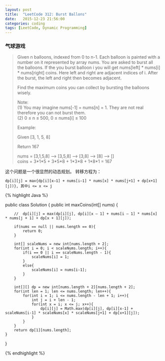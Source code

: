 ```yaml
---
layout: post
title:  "LeetCode 312: Burst Ballons"
date:   2015-12-23 21:56:00
categories: coding
tags: [LeetCode, Dynamic Programming]
---
```


### 气球游戏

>Given n balloons, indexed from 0 to n-1. Each balloon is painted with a number on it represented by array nums. You are asked to burst all the balloons. If the you burst balloon i you will get nums[left] * nums[i] * nums[right] coins. Here left and right are adjacent indices of i. After the burst, the left and right then becomes adjacent.
>
>Find the maximum coins you can collect by bursting the balloons wisely.
>
>Note:   
>(1) You may imagine nums[-1] = nums[n] = 1. They are not real therefore you can not burst them.  
>(2) 0 ≤ n ≤ 500, 0 ≤ nums[i] ≤ 100
>
>Example:
>
>Given [3, 1, 5, 8]
>
>Return 167
>
>   nums = [3,1,5,8] --> [3,5,8] -->   [3,8]   -->  [8]  --> []    
>   coins =  3\*1\*5      +  3\*5\*8    +  1\*3\*8      + 1\*8\*1   = 167

这个问题是一个很显然的动态规划。
转移方程为：  
```
dp[i][j] = max{dp[i][x–1] + nums[i–1] * nums[x] * nums[j+1] + dp[x+1][j])}, 其中i <= x <= j
```
        

{% highlight Java %}

public class Solution {
    public int maxCoins(int[] nums) {
        
        //  dp[i][j] = max(dp[i][j], dp[i][x – 1] + nums[i – 1] * nums[x] * nums[j + 1] + dp[x + 1][j]);
        
        if(nums == null || nums.length == 0){
            return 0;
        }
        
        int[] scaleNums = new int[nums.length + 2];
        for(int i = 0; i < scaleNums.length; i++){
            if(i == 0 || i == scaleNums.length - 1){
                scaleNums[i] = 1;
            }
            else{   
                scaleNums[i] = nums[i-1];
            }
        }
        
        int[][] dp = new int[nums.length + 2][nums.length + 2];
        for(int len = 1; len <= nums.length; len++){
            for(int i = 1; i <= nums.length - len + 1; i++){
                int j = i + len - 1;
                for(int x = i; x <= j; x++){
                    dp[i][j] = Math.max(dp[i][j], dp[i][x-1] + scaleNums[i-1] * scaleNums[x] * scaleNums[j+1] + dp[x+1][j]);
                }
            }
        }
        return dp[1][nums.length];
    }
}

{% endhighlight %}

